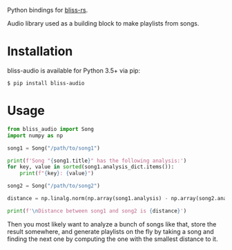 Python bindings for [bliss-rs](https://github.com/Polochon-street/bliss-rs).

Audio library used as a building block to make playlists from songs.

Installation
============

bliss-audio is available for Python 3.5+ via pip:

```
$ pip install bliss-audio
```

Usage
=====

```python
from bliss_audio import Song
import numpy as np

song1 = Song("/path/to/song1")

print(f'Song "{song1.title}" has the following analysis:')
for key, value in sorted(song1.analysis_dict.items()):
    print(f"{key}: {value}")

song2 = Song("/path/to/song2")

distance = np.linalg.norm(np.array(song1.analysis) - np.array(song2.analysis))

print(f'\nDistance between song1 and song2 is {distance}')
```

Then you most likely want to analyze a bunch of songs like that, store the
result somewhere, and generate playlists on the fly by taking a song and
finding the next one by computing the one with the smallest distance to it.
